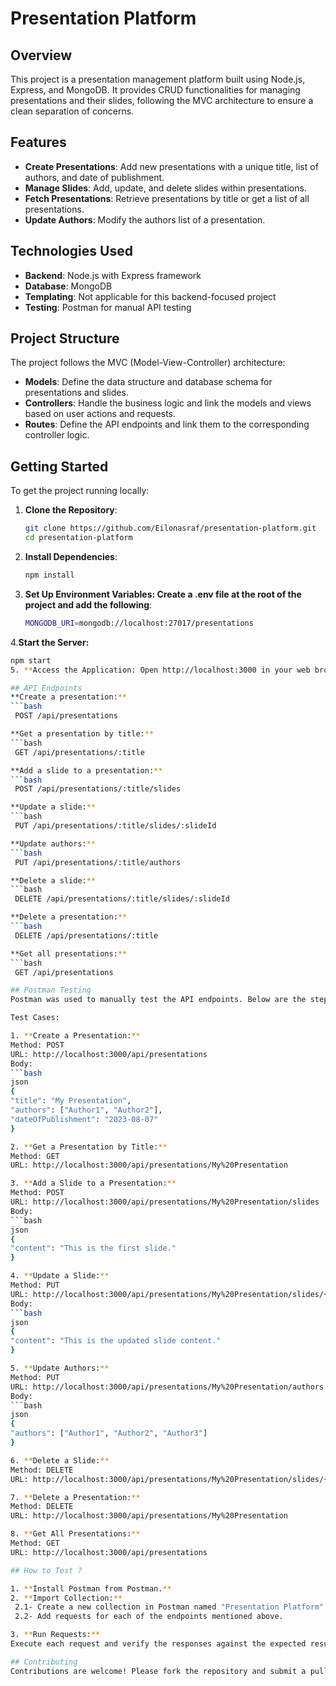 # Presentation Platform

## Overview
This project is a presentation management platform built using Node.js, Express, and MongoDB. It provides CRUD functionalities for managing presentations and their slides, following the MVC architecture to ensure a clean separation of concerns.

## Features
- **Create Presentations**: Add new presentations with a unique title, list of authors, and date of publishment.
- **Manage Slides**: Add, update, and delete slides within presentations.
- **Fetch Presentations**: Retrieve presentations by title or get a list of all presentations.
- **Update Authors**: Modify the authors list of a presentation.

## Technologies Used
- **Backend**: Node.js with Express framework
- **Database**: MongoDB
- **Templating**: Not applicable for this backend-focused project
- **Testing**: Postman for manual API testing

## Project Structure
The project follows the MVC (Model-View-Controller) architecture:
- **Models**: Define the data structure and database schema for presentations and slides.
- **Controllers**: Handle the business logic and link the models and views based on user actions and requests.
- **Routes**: Define the API endpoints and link them to the corresponding controller logic.

## Getting Started
To get the project running locally:
1. **Clone the Repository**:
   ```bash
   git clone https://github.com/Eilonasraf/presentation-platform.git
   cd presentation-platform
2. **Install Dependencies**:
   ```bash
   npm install
3. **Set Up Environment Variables: Create a .env file at the root of the project and add the following**:
   ```bash
   MONGODB_URI=mongodb://localhost:27017/presentations
4.**Start the Server:**
  ```bash
  npm start
5. **Access the Application: Open http://localhost:3000 in your web browser**.

## API Endpoints
**Create a presentation:**
```bash
   POST /api/presentations

**Get a presentation by title:**
```bash
   GET /api/presentations/:title

**Add a slide to a presentation:**
```bash
   POST /api/presentations/:title/slides

**Update a slide:**
```bash
   PUT /api/presentations/:title/slides/:slideId

**Update authors:**
```bash
   PUT /api/presentations/:title/authors

**Delete a slide:**
```bash
   DELETE /api/presentations/:title/slides/:slideId

**Delete a presentation:**
```bash
   DELETE /api/presentations/:title

**Get all presentations:**
```bash
   GET /api/presentations

## Postman Testing
Postman was used to manually test the API endpoints. Below are the steps and the test cases used:

Test Cases:

1. **Create a Presentation:**
Method: POST
URL: http://localhost:3000/api/presentations
Body:
```bash
json
{
  "title": "My Presentation",
  "authors": ["Author1", "Author2"],
  "dateOfPublishment": "2023-08-07"
}

2. **Get a Presentation by Title:**
Method: GET
URL: http://localhost:3000/api/presentations/My%20Presentation

3. **Add a Slide to a Presentation:**
Method: POST
URL: http://localhost:3000/api/presentations/My%20Presentation/slides
Body:
```bash
json
{
  "content": "This is the first slide."
}

4. **Update a Slide:**
Method: PUT
URL: http://localhost:3000/api/presentations/My%20Presentation/slides/{slideId}
Body:
```bash
json
{
  "content": "This is the updated slide content."
}

5. **Update Authors:**
Method: PUT
URL: http://localhost:3000/api/presentations/My%20Presentation/authors
Body:
```bash
json
{
  "authors": ["Author1", "Author2", "Author3"]
}

6. **Delete a Slide:**
Method: DELETE
URL: http://localhost:3000/api/presentations/My%20Presentation/slides/{slideId}

7. **Delete a Presentation:**
Method: DELETE
URL: http://localhost:3000/api/presentations/My%20Presentation

8. **Get All Presentations:**
Method: GET
URL: http://localhost:3000/api/presentations

## How to Test ?

1. **Install Postman from Postman.**
2. **Import Collection:**
   2.1- Create a new collection in Postman named "Presentation Platform".
   2.2- Add requests for each of the endpoints mentioned above.

3. **Run Requests:**
Execute each request and verify the responses against the expected results.

## Contributing
Contributions are welcome! Please fork the repository and submit a pull request with your proposed changes.
